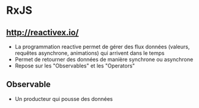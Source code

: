 # RxJS
## http://reactivex.io/
* La programmation reactive permet de gérer des flux données (valeurs, requêtes asynchrone, animations) qui arrivent dans le temps
* Permet de retourner des données de manière synchrone ou asynchrone
* Repose sur les "Observables" et les "Operators"

## Observable
* Un producteur qui pousse des données
